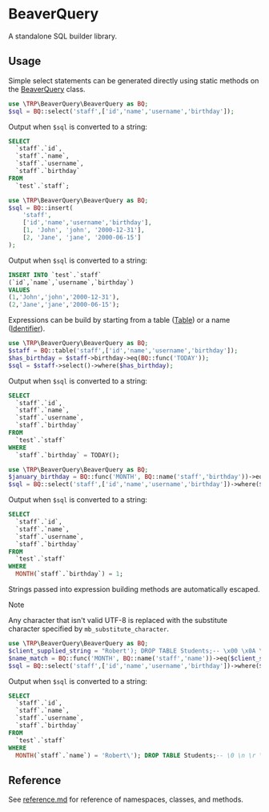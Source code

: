 # BeaverQuery
A standalone SQL builder library.

## Usage
Simple select statements can be generated directly using static methods on the [BeaverQuery](reference.md#class-beaverquery) class.
```PHP
use \TRP\BeaverQuery\BeaverQuery as BQ;
$sql = BQ::select('staff',['id','name','username','birthday']);
```
Output when `$sql` is converted to a string:
```SQL
SELECT
  `staff`.`id`,
  `staff`.`name`,
  `staff`.`username`,
  `staff`.`birthday`
FROM
  `test`.`staff`;
```

```PHP
use \TRP\BeaverQuery\BeaverQuery as BQ;
$sql = BQ::insert(
	'staff',
	['id','name','username','birthday'],
	[1, 'John', 'john', '2000-12-31'],
	[2, 'Jane', 'jane', '2000-06-15']
);
```
Output when `$sql` is converted to a string:
```SQL
INSERT INTO `test`.`staff`
(`id`,`name`,`username`,`birthday`)
VALUES
(1,'John','john','2000-12-31'),
(2,'Jane','jane','2000-06-15');
```

Expressions can be build by starting from a table ([Table](reference.md#class-table)) or a name ([Identifier](reference.md#class-identifier)).
```PHP
use \TRP\BeaverQuery\BeaverQuery as BQ;
$staff = BQ::table('staff',['id','name','username','birthday']);
$has_birthday = $staff->birthday->eq(BQ::func('TODAY'));
$sql = $staff->select()->where($has_birthday);
```
Output when `$sql` is converted to a string:
```SQL
SELECT
  `staff`.`id`,
  `staff`.`name`,
  `staff`.`username`,
  `staff`.`birthday`
FROM
  `test`.`staff`
WHERE
  `staff`.`birthday` = TODAY();
```

```PHP
use \TRP\BeaverQuery\BeaverQuery as BQ;
$january_birthday = BQ::func('MONTH', BQ::name('staff','birthday'))->eq(1);
$sql = BQ::select('staff',['id','name','username','birthday'])->where($january_birthday);
```
Output when `$sql` is converted to a string:
```SQL
SELECT
  `staff`.`id`,
  `staff`.`name`,
  `staff`.`username`,
  `staff`.`birthday`
FROM
  `test`.`staff`
WHERE
  MONTH(`staff`.`birthday`) = 1;
```

Strings passed into expression building methods are automatically escaped.

> [!NOTE]
> Any character that isn't valid UTF-8 is replaced with the substitute character specified by `mb_substitute_character`.

```PHP
use \TRP\BeaverQuery\BeaverQuery as BQ;
$client_supplied_string = "Robert'); DROP TABLE Students;-- \x00 \x0A \x0D \x1A \x22 \x27 \x5C \x60";
$name_match = BQ::func('MONTH', BQ::name('staff','name'))->eq($client_supplied_string);
$sql = BQ::select('staff',['id','name','username','birthday'])->where($name_match);
```
Output when `$sql` is converted to a string:
```SQL
SELECT
  `staff`.`id`,
  `staff`.`name`,
  `staff`.`username`,
  `staff`.`birthday`
FROM
  `test`.`staff`
WHERE
  MONTH(`staff`.`name`) = 'Robert\'); DROP TABLE Students;-- \0 \n \r \Z " \' \\ `';
```

## Reference

See [reference.md](reference.md) for reference of namespaces, classes, and methods.